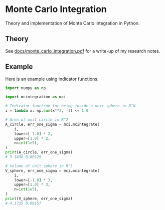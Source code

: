 # Monte Carlo Integration

Theory and implementation of Monte Carlo integration in Python.

## Theory

See [docs/monte_carlo_integration.pdf](docs/monte_carlo_integration.pdf) for a write-up of my research notes.

## Example

Here is an example using indicator functions.

```python
import numpy as np

import mcintegration as mci

# Indicator function for being inside a unit sphere in R^N
i = lambda x: np.sum(x**2, -1) <= 1.0

# Area of unit circle in R^2
A_circle, err_one_sigma = mci.mcintegrate(
    i,
    lower=[-1.0] * 2,
    upper=[1.0] * 2,
    n=int(1e5),
)
print(A_circle, err_one_sigma)
# 3.1438 0.00129

# Volume of unit sphere in R^3
V_sphere, err_one_sigma = mci.mcintegrate(
    i,
    lower=[-1.0] * 3,
    upper=[1.0] * 3,
    n=int(1e5),
)
print(V_sphere, err_one_sigma)
# 4.1735 0.00157
```
